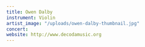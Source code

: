 ```yaml
---
title: Owen Dalby
instrument: Violin
artist_image: "/uploads/owen-dalby-thumbnail.jpg"
concert: 
website: http://www.decodamusic.org
---
```



